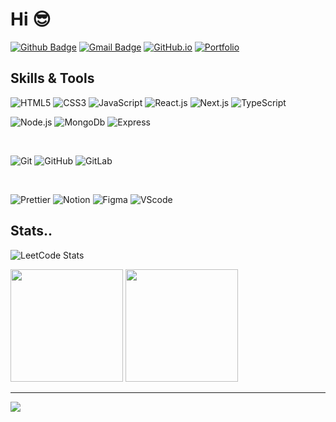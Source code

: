 # Hi 😎
[![Github Badge](https://img.shields.io/badge/-hyoungqu23-000000?style=flat&logo=github&logoColor=white&link=https://github.com/hyoungqu23/)](https://www.github.com/hyoungqu23/)
[![Gmail Badge](https://img.shields.io/badge/-hyoungqu23@gmail.com-c14438?style=flat&logo=Gmail&logoColor=white&link=mailto:hyoungqu23@gmail.com)](mailto:hyoungqu23@gmail.com)
[![GitHub.io](https://img.shields.io/badge/GitHub.io-orange?style=flat&logoColor=white)](https://hyoungqu23.github.io/)
[![Portfolio](https://img.shields.io/badge/Portfolio-blue?style=flat&logoColor=white)](https://hyoungmin.notion.site/Hyoungmin-148ffdf1a5fe480b865ff6a0de802444)

## Skills & Tools

![HTML5](https://img.shields.io/badge/HTML5-E34F26?style=flat&logo=HTML5&logoColor=white)
![CSS3](https://img.shields.io/badge/CSS3-1572B6?style=flat&logo=CSS3&logoColor=white)
![JavaScript](https://img.shields.io/badge/JavaScript-F7DF1E?style=flat&logo=JavaScript&logoColor=white)
![React.js](https://img.shields.io/badge/React-61DAFB?style=flat&logo=React&logoColor=white)
![Next.js](https://img.shields.io/badge/Next.js-000000?style=flat&logo=Next.js&logoColor=white)
![TypeScript](https://img.shields.io/badge/TypeScript-3178C6?style=flat&logo=TypeScript&logoColor=white)

![Node.js](https://img.shields.io/badge/Node.js-339933?style=flat&logo=Node.js&logoColor=white)
![MongoDb](https://img.shields.io/badge/MongoDB-47A248?style=flat&logo=MongoDB&logoColor=white)
![Express](https://img.shields.io/badge/Express-000000?style=flat&logo=Express&logoColor=white)

<br />

![Git](https://img.shields.io/badge/Git-F05032?style=flat&logo=Git&logoColor=white)
![GitHub](https://img.shields.io/badge/GitHub-181717?style=flat&logo=GitHub&logoColor=white)
![GitLab](https://img.shields.io/badge/GitLab-FC6D26?style=flat&logo=GitLab&logoColor=white) 

<br />

![Prettier](https://img.shields.io/badge/Prettier-F7B93E?style=flat&logo=Prettier&logoColor=white)
![Notion](https://img.shields.io/badge/Notion-000000?style=flat&logo=Notion&logoColor=white)
![Figma](https://img.shields.io/badge/Figma-F24E1E?style=flat&logo=Figma&logoColor=white)
![VScode](https://img.shields.io/badge/VS%20Code-007ACC?&style=flat&logo=visualstudiocode&logoColor=white)

## Stats..
![LeetCode Stats](https://leetcard.jacoblin.cool/hyoungqu23?theme=dark&font=Comic%20Neue)
<p>
  <img height="180em" src="https://github-readme-stats.vercel.app/api?username=hyoungqu23&show_icons=true&theme=github_dark">
  <img height="180em" src="https://github-readme-stats.vercel.app/api/top-langs/?username=hyoungqu23&hide=html">
</p>

<hr />
<a href="https://hits.seeyoufarm.com"><img src="https://hits.seeyoufarm.com/api/count/incr/badge.svg?url=https%3A%2F%2Fgithub.com%2Fhyoungqu23%2Fhit-counter&count_bg=%2379C83D&title_bg=%23555555&icon=opsgenie.svg&icon_color=%23E7E7E7&title=hits&edge_flat=false"/></a>
